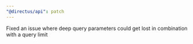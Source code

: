 ```yaml
---
"@directus/api": patch
---
```


Fixed an issue where deep query parameters could get lost in combination with a query limit
